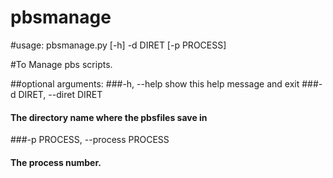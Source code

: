 # pbsmanage

#usage: pbsmanage.py [-h] -d DIRET [-p PROCESS]

#To Manage pbs scripts.

##optional arguments:
###-h, --help            show this help message and exit
###-d DIRET, --diret DIRET
####                      The directory name where the pbsfiles save in
###-p PROCESS, --process PROCESS
####                        The process number.
